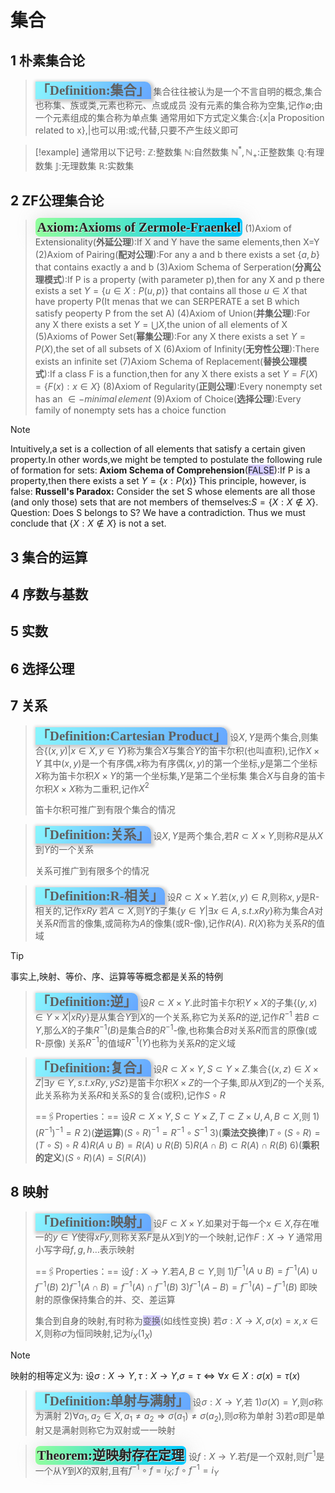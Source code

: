 # 集合
## 1 朴素集合论
> <span style='background-image: linear-gradient(120deg, #89f7fe 0%, #66a6ff 100%);font-size:1.5em;font-style:normal;padding:2px;font-family:方正龙爪简体;font-weight:bold;border-radius:0 10px 0 0;box-shadow: 2px 2px 5px 3px #ccc;'>「Definition:集合」</span>
> 集合往往被认为是一个不言自明的概念,集合也称集、族或类,元素也称元、点或成员
> 没有元素的集合称为空集,记作$\emptyset$;由一个元素组成的集合称为单点集
> 通常用如下方式定义集合:$\{ x|\text{a Proposition related to x}  \}$,$|$也可以用$:$或$;$代替,只要不产生歧义即可



>[!example] 
>通常用以下记号:
>$\mathbb{Z}$:整数集
>$\mathbb{N}$:自然数集
>$\mathbb{N}^*,\mathbb{N}_{+}$:正整数集
>$\mathbb{Q}$:有理数集
>$\mathbb{J}$:无理数集
>$\mathbb{R}$:实数集


## 2 ZF公理集合论
><span style='font-family:汉仪劲楷简 Regular,Stem;font-style: normal;font-weight: bold;color: #242424;text-decoration: none;text-shadow: 1px 1px 1px #eeece1;font-size:1.5em;background-image: linear-gradient(to right, #92fe9d 0%, #00c9ff 100%);border-radius:7px;box-shadow: 1px 1px 29px rgb(204, 204, 204, 0.68);padding:3px;'>Axiom:Axioms of Zermole-Fraenkel</span>
>(1)Axiom of Extensionality(**外延公理**):If X and Y have the same elements,then X=Y
>(2)Axiom of Pairing(**配对公理**):For any a and b there exists a set $\{ a,b \}$ that contains exactly a and b
>(3)Axiom Schema of Serperation(**分离公理模式**):If P is a property (with parameter p),then for any X and p there exists a set $Y=\{ u\in X:P(u,p) \}$ that contains all those $u\in X$ that have property P(It menas that we can SERPERATE a set B which satisfy peoperty P from the set A)
>(4)Axiom of Union(**并集公理**):For any X there exists a set $Y=\bigcup X$,the union of all elements of X
>(5)Axioms of Power Set(**幂集公理**):For any X there exists a set $Y=P(X)$,the set of all subsets of X
>(6)Axiom of Infinity(**无穷性公理**):There exists an infinite set 
>(7)Axiom Schema of Replacement(**替换公理模式**):If a class F is a function,then for any X there exists a set $Y=F(X)=\{ F(x):x\in X \}$
>(8)Axiom of Regularity(**正则公理**):Every nonempty set has an $\in-minimal\,element$ 
>(9)Axiom of Choice(**选择公理**):Every family of nonempty sets has a choice function


>[!note] 
>Intuitively,a set is a collection of all elements that satisfy a certain given property.In other words,we might be tempted to postulate the following rule of formation for sets:
>**Axiom Schema of Comprehension**(<span style="background:#d2cbff">FALSE</span>):If P is a property,then there exists a set $Y=\{ x:P(x) \}$ 
>This principle, however, is false:
>**Russell's Paradox:** Consider the set S whose elements are all those (and only those) sets that are not members of themselves:$S=\{ X:X\not\in X \}$. Question: Does S belongs to S? We have a contradiction. 
>Thus we must conclude that $\{ X:X\not\in X \}$ is not a set.





## 3 集合的运算

## 4 序数与基数

## 5 实数

## 6 选择公理
## 7 关系
> <span style='background-image: linear-gradient(120deg, #89f7fe 0%, #66a6ff 100%);font-size:1.5em;font-style:normal;padding:2px;font-family:方正龙爪简体;font-weight:bold;border-radius:0 10px 0 0;box-shadow: 2px 2px 5px 3px #ccc;'>「Definition:Cartesian Product」</span>
> 设$X,Y$是两个集合,则集合$\{ (x,y) |x\in X,y\in Y\}$称为集合$X$与集合$Y$的笛卡尔积(也叫直积),记作$X\times Y$
> 其中$(x,y)$是一个有序偶,$x$称为有序偶$(x,y)$的第一个坐标,$y$是第二个坐标
> $X$称为笛卡尔积$X\times Y$的第一个坐标集,$Y$是第二个坐标集
> 集合$X$与自身的笛卡尔积$X\times X$称为二重积,记作$X^2$
> 
> 笛卡尔积可推广到有限个集合的情况


>  <span style='background-image: linear-gradient(120deg, #89f7fe 0%, #66a6ff 100%);font-size:1.5em;font-style:normal;padding:2px;font-family:方正龙爪简体;font-weight:bold;border-radius:0 10px 0 0;box-shadow: 2px 2px 5px 3px #ccc;'>「Definition:关系」</span>
>  设$X,Y$是两个集合,若$R\subset X\times Y$,则称$R$是从$X$到$Y$的一个关系
>  
>  关系可推广到有限多个的情况

> <span style='background-image: linear-gradient(120deg, #89f7fe 0%, #66a6ff 100%);font-size:1.5em;font-style:normal;padding:2px;font-family:方正龙爪简体;font-weight:bold;border-radius:0 10px 0 0;box-shadow: 2px 2px 5px 3px #ccc;'>「Definition:R-相关」</span>
> 设$R\subset X\times Y$.若$(x,y)\in R$,则称$x,y$是R-相关的,记作$xRy$
> 若$A\subset X$,则$Y$的子集$\{ y\in Y|\exists x\in A,s.t.xRy \}$称为集合$A$对关系$R$而言的像集,或简称为$A$的像集(或R-像),记作$R(A)$.
> $R(X)$称为关系$R$的值域

>[!tip] 
>事实上,映射、等价、序、运算等等概念都是关系的特例

> <span style='background-image: linear-gradient(120deg, #89f7fe 0%, #66a6ff 100%);font-size:1.5em;font-style:normal;padding:2px;font-family:方正龙爪简体;font-weight:bold;border-radius:0 10px 0 0;box-shadow: 2px 2px 5px 3px #ccc;'>「Definition:逆」</span>
> 设$R\subset X\times Y$.此时笛卡尔积$Y\times X$的子集$\{ (y,x)\in Y\times X|xRy \}$是从集合$Y$到$X$的一个关系,称它为关系$R$的逆,记作$R^{-1}$
> 若$B\subset Y$,那么$X$的子集$R^{-1}(B)$是集合$B$的$R^{-1}$-像,也称集合$B$对关系$R$而言的原像(或R-原像)
> 关系$R^{-1}$的值域$R^{-1}(Y)$也称为关系$R$的定义域


> <span style='background-image: linear-gradient(120deg, #89f7fe 0%, #66a6ff 100%);font-size:1.5em;font-style:normal;padding:2px;font-family:方正龙爪简体;font-weight:bold;border-radius:0 10px 0 0;box-shadow: 2px 2px 5px 3px #ccc;'>「Definition:复合」</span>
> 设$R\subset X\times Y,S\subset Y\times Z$.集合$\{ (x,z)\in X\times Z|\exists y\in Y,s.t.xRy,ySz \}$是笛卡尔积$X\times Z$的一个子集,即从$X$到$Z$的一个关系,此关系称为关系$R$和关系$S$的复合(或积),记作$S\circ R$
> 
> ==🖇️Properties：==
> 设$R\subset X\times Y,S\subset Y\times Z,T\subset Z\times U,A,B\subset X$,则
> 1)$(R^{-1})^{-1}=R$
> 2)(**逆运算**)$(S\circ R)^{-1}=R^{-1}\circ S^{-1}$
> 3)(**乘法交换律**)$T\circ(S\circ R)=(T\circ S)\circ R$
> 4)$R(A\cup B)=R(A)\cup R(B)$
> 5)$R(A\cap B)\subset R(A)\cap R(B)$
> 6)(**乘积的定义**)$(S\circ R)(A)=S(R(A))$



## 8 映射
> <span style='background-image: linear-gradient(120deg, #89f7fe 0%, #66a6ff 100%);font-size:1.5em;font-style:normal;padding:2px;font-family:方正龙爪简体;font-weight:bold;border-radius:0 10px 0 0;box-shadow: 2px 2px 5px 3px #ccc;'>「Definition:映射」</span>
> 设$F\subset X\times Y$.如果对于每一个$x\in X$,存在唯一的$y\in Y$使得$xFy$,则称关系$F$是从$X$到$Y$的一个映射,记作$F:X\to Y$
> 通常用小写字母$f,g,h\dots$表示映射
>
> ==🖇️Properties：==
> 设$f:X\to Y$.若$A,B\subset Y$,则
> 1)$f^{-1}(A\cup B)=f^{-1}(A)\cup f^{-1}(B)$
> 2)$f^{-1}(A\cap B)=f^{-1}(A)\cap f^{-1}(B)$
> 3)$f^{-1}(A- B)=f^{-1}(A)- f^{-1}(B)$
> 即映射的原像保持集合的并、交、差运算
> 
> 集合到自身的映射,有时称为<span style="background:#d2cbff">变换</span>(如线性变换)
> 若$\sigma:X\to X,\sigma(x)=x,x\in X$,则称$\sigma$为恒同映射,记为$i_{X}(1_{X})$

>[!note] 
>映射的相等定义为:
>设$\sigma:X\to Y,\tau:X\to Y$,$\sigma=\tau\Longleftrightarrow \forall x\in X:\sigma(x)=\tau(x)$

> <span style='background-image: linear-gradient(120deg, #89f7fe 0%, #66a6ff 100%);font-size:1.5em;font-style:normal;padding:2px;font-family:方正龙爪简体;font-weight:bold;border-radius:0 10px 0 0;box-shadow: 2px 2px 5px 3px #ccc;'>「Definition:单射与满射」</span>
> 设$\sigma:X\to Y$,若
> 1)$\sigma(X)=Y$,则$\sigma$称为满射
> 2)$\forall a_{1},a_{2}\in X,a_{1}\neq a_{2}\Longrightarrow\sigma(a_{1})\neq\sigma(a_{2})$,则$\sigma$称为单射
> 3)若$\sigma$即是单射又是满射则称它为双射或一一映射

><span style='font-family:汉仪劲楷简 Regular,Stem;font-style: normal;font-weight: bold;color: #242424;text-decoration: none;text-shadow: 1px 1px 1px #eeece1;font-size:1.5em;background-image: linear-gradient(to right, #92fe9d 0%, #00c9ff 100%);border-radius:7px;box-shadow: 1px 1px 29px rgb(204, 204, 204, 0.68);padding:3px;'>Theorem:逆映射存在定理</span>
>设$f:X\to Y$.若$f$是一个双射,则$f^{-1}$是一个从$Y$到$X$的双射,且有$f^{-1}\circ f=i_{X};f\circ f^{-1}=i_{Y}$







